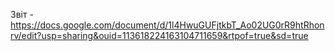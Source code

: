 Звіт - https://docs.google.com/document/d/1l4HwuGUFjtkbT_Ao02UG0rR9htRhonrv/edit?usp=sharing&ouid=113618224163104711659&rtpof=true&sd=true
